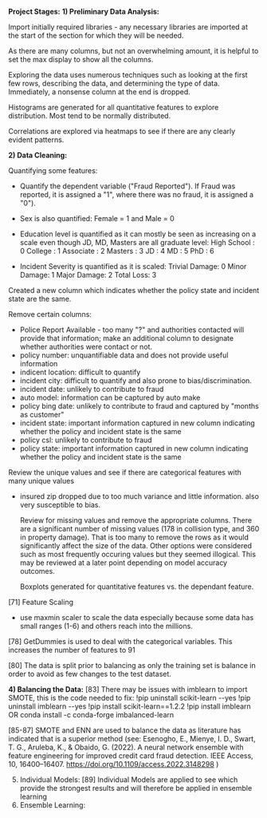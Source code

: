 **Project Stages:**
**1) Preliminary Data Analysis:**
   
Import initially required libraries - any necessary libraries are imported at the start of the section for which they will be needed.

As there are many columns, but not an overwhelming amount, it is helpful to set the max display to show all the columns.

Exploring the data uses numerous techniques such as looking at the first few rows, describing the data, and determining the type of data. Immediately, a nonsense column at the end is dropped.

Histograms are generated for all quantitative features to explore distribution. Most tend to be normally distributed.

Correlations are explored via heatmaps to see if there are any clearly evident patterns. 
   
**2) Data Cleaning:**

Quantifying some features:
- Quantify the dependent variable ("Fraud Reported"). If Fraud was reported, it is assigned a "1", where there was no fraud, it is assigned a "0").

- Sex is also quantified: Female = 1 and Male = 0

- Education level is quantified as it can mostly be seen as increasing on a scale even though JD, MD, Masters are all graduate level:
High School : 0
College : 1
Associate : 2
Masters : 3
JD : 4
MD : 5
PhD : 6

- Incident Severity is quantified as it is scaled:
  Trivial Damage: 0
  Minor Damage: 1
  Major Damage: 2
  Total Loss: 3

Created a new column which indicates whether the policy state and incident state are the same.

Remove certain columns:
- Police Report Available - too many "?" and authorities contacted will provide that information; make an additional column to designate whether authorities were contact or not.
- policy number: unquantifiable data and does not provide useful information
- indicent location: difficult to quantify
- incident city: difficult to quantify and also prone to bias/discrimination.
- incident date: unlikely to contribute to fraud
- auto model: information can be captured by auto make
- policy bing date: unlikely to contribute to fraud and captured by "months as customer"
- incident state: important information captured in new column indicating whether the policy and incident state is the same
- policy csl: unlikely to contribute to fraud
- policy state: important information captured in new column indicating whether the policy and incident state is the same

Review the unique values and see if there are categorical features with many unique values

- insured zip dropped due to too much variance and little information. also very susceptible to bias.

  Review for missing values and remove the appropriate columns. There are a significant number of missing values (178 in collision type, and 360 in property damage). That is too many to remove the rows as it would significantly affect the size of the data. Other options were considered such as most frequently occuring values but they seemed illogical. This may be reviewed at a later point depending on model accuracy outcomes.

  Boxplots generated for quantitative features vs. the dependant feature.

[71] Feature Scaling
- use maxmin scaler to scale the data especially because some data has small ranges (1-6) and others reach into the millions.

[78] GetDummies is used to deal with the categorical variables. This increases the number of features to 91

[80] The data is split prior to balancing as only the training set is balance in order to avoid as few changes to the test dataset.

**4) Balancing the Data:**
[83] There may be issues with imblearn to import SMOTE, this is the code needed to fix:
  !pip uninstall scikit-learn --yes
  !pip uninstall imblearn --yes
  !pip install scikit-learn==1.2.2
  !pip install imblearn
OR 
  conda install -c conda-forge imbalanced-learn

[85-87] SMOTE and ENN are used to balance the data as literature has indicated that is a superior method (see: Esenogho, E., Mienye, I. D., Swart, T. G., Aruleba, K., & Obaido, G. (2022). A neural network  ensemble with feature engineering for improved credit card fraud detection. IEEE Access, 10, 16400–16407. https://doi.org/10.1109/access.2022.3148298 )
  
5) Individual Models:
[89] Individual Models are applied to see which provide the strongest results and will therefore be applied in ensemble learning 
7) Ensemble Learning:
